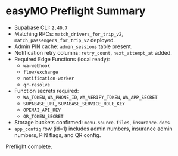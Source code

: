 # easyMO Preflight Summary

- Supabase CLI: `2.40.7`
- Matching RPCs: `match_drivers_for_trip_v2`, `match_passengers_for_trip_v2`
  deployed.
- Admin PIN cache: `admin_sessions` table present.
- Notification retry columns: `retry_count`, `next_attempt_at` added.
- Required Edge Functions (local ready):
  - `wa-webhook`
  - `flow/exchange`
  - `notification-worker`
  - `qr-resolve`
- Function secrets required:
  - `WA_TOKEN`, `WA_PHONE_ID`, `WA_VERIFY_TOKEN`, `WA_APP_SECRET`
  - `SUPABASE_URL`, `SUPABASE_SERVICE_ROLE_KEY`
  - `OPENAI_API_KEY`
  - `QR_TOKEN_SECRET`
- Storage buckets confirmed: `menu-source-files`, `insurance-docs`
- `app_config` row (id=1) includes admin numbers, insurance admin numbers, PIN
  flags, and QR config.

Preflight complete.
